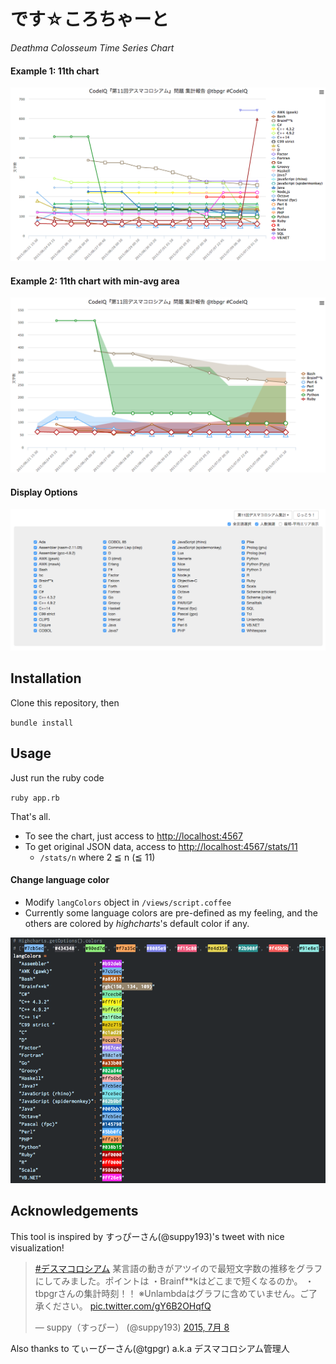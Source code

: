 # です☆ころちゃーと

*Deathma Colosseum Time Series Chart*

#### Example 1: 11th chart
![11th DeathColo chart](./imgs/deathma11th_lang_stats.png "11th DeathColo chart")

#### Example 2: 11th chart with min-avg area
![11th DeathColo chart with min-avg area](./imgs/deathma11th_lang_stats_with_avgs.png "11th DeathColo chart with min-avg area")

#### Display Options
![display options](./imgs/deathma11th_lang_options.png "display options")

## Installation
Clone this repository, then

`bundle install`

## Usage
Just run the ruby code

`ruby app.rb`

That's all.

* To see the chart, just access to [http://localhost:4567](http://localhost:4567)
* To get original JSON data, access to [http://localhost:4567/stats/11](http://localhost:4567/stats/11)
  * `/stats/n` where 2 ≦ n (≦ 11)

#### Change language color
* Modify `langColors` object in `/views/script.coffee`
* Currently some language colors are pre-defined as my feeling, and the others are colored by *highcharts*'s default color if any.

![Languages colorization](./imgs/deathma11th_lang_colors.png "Languages colorization")


## Acknowledgements

This tool is inspired by すっぴーさん(@suppy193)'s tweet with nice visualization!

<blockquote class="twitter-tweet" lang="ja"><p lang="ja" dir="ltr"><a href="https://twitter.com/hashtag/%E3%83%87%E3%82%B9%E3%83%9E%E3%82%B3%E3%83%AD%E3%82%B7%E3%82%A2%E3%83%A0?src=hash">#デスマコロシアム</a> 某言語の動きがアツイので最短文字数の推移をグラフにしてみました。ポイントは&#10;・Brainf**kはどこまで短くなるのか。&#10;・tbpgrさんの集計時刻！！&#10;※Unlambdaはグラフに含めていません。ご了承ください。 <a href="http://t.co/gY6B2OHqfQ">pic.twitter.com/gY6B2OHqfQ</a></p>&mdash; suppy（すっぴー） (@suppy193) <a href="https://twitter.com/suppy193/status/618598611203563520">2015, 7月 8</a></blockquote>
<script async src="//platform.twitter.com/widgets.js" charset="utf-8"></script>

Also thanks to てぃーびーさん(@tgpgr) a.k.a デスマコロシアム管理人
